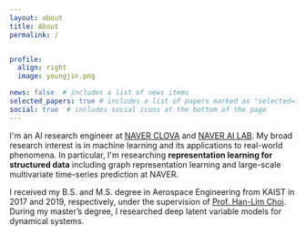 ```yaml
---
layout: about
title: About
permalink: /


profile:
  align: right
  image: youngjin.png

news: false  # includes a list of news items
selected_papers: true # includes a list of papers marked as "selected={true}"
social: true  # includes social icons at the bottom of the page
---
```


I'm an AI research engineer at <a href="https://clova.ai/en/research/research-areas.html">NAVER CLOVA</a>
 and <a href="https://naver-career.gitbook.io/en/teams/clova-cic">NAVER AI LAB</a>.
My broad research interest is in machine learning and its applications to real-world phenomena.
In particular, I'm researching <strong>representation learning for structured data</strong  > including graph representation learning and large-scale multivariate time-series prediction at NAVER.

[comment]: <> (In particular, I have researched latent variable modeling for temporal / relational data.)

I received my B.S. and M.S. degree in Aerospace Engineering from KAIST in 2017 and 2019, respectively, 
under the supervision of <a href="https://scholar.google.com/citations?user=v5hGAWMAAAAJ&hl=en">Prof. Han-Lim Choi</a>.
During my master’s degree, I researched deep latent variable models for dynamical systems.
